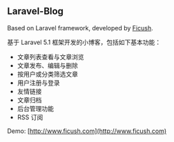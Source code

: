 ## Laravel-Blog

Based on Laravel framework, developed by [Ficush](http://www.ficush.com).

基于 Laravel 5.1 框架开发的小博客，包括如下基本功能：
* 文章列表查看与文章浏览
* 文章发布、编辑与删除
* 按用户或分类筛选文章
* 用户注册与登录
* 友情链接
* 文章归档
* 后台管理功能
* RSS 订阅

Demo: [http://www.ficush.com](http://www.ficush.com)
